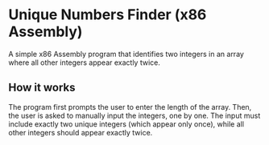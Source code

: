 # Unique Numbers Finder (x86 Assembly)

A simple x86 Assembly program that identifies two integers in an array where all other integers appear exactly twice.

## How it works
The program first prompts the user to enter the length of the array. Then, the user is asked to manually input the integers, one by one. The input must include exactly two unique integers (which appear only once), while all other integers should appear exactly twice.
